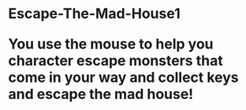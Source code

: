 <h1> Escape-The-Mad-House1</>
  <p> You use the mouse to help you character escape monsters that come in your way and collect keys and escape the mad house! </p>

